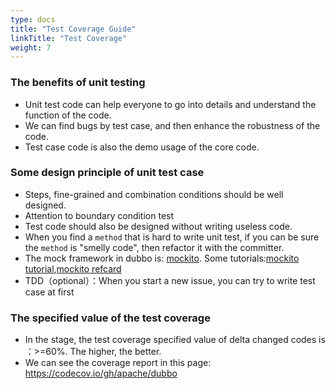 ```yaml
---
type: docs
title: "Test Coverage Guide"
linkTitle: "Test Coverage"
weight: 7
---
```


### The benefits of unit testing 

  * Unit test code can help everyone to go into details and understand the function of the code.
  * We can find bugs by test case, and then enhance the robustness of the code.
  * Test case code is also the demo usage of the core code.
  
### Some design principle of unit test case 

  * Steps, fine-grained and combination conditions should be well designed.
  * Attention to boundary condition test
  * Test code should also be designed without writing useless code.
  * When you find a `method` that is hard to write unit test, if you can be sure the `method` is "smelly code", then  refactor it with the committer.
  * The mock framework in dubbo is: [mockito](http://site.mockito.org/). Some tutorials:[mockito tutorial](http://www.baeldung.com/bdd-mockito),[mockito refcard](https://dzone.com/refcardz/mockito)
  * TDD（optional）：When you start a new issue, you can try to write test case at first 
  
### The specified value of the test coverage

  * In the stage, the test coverage specified value of delta changed codes is ：>=60%. The higher, the better.
  * We can see the coverage report in this page: https://codecov.io/gh/apache/dubbo
